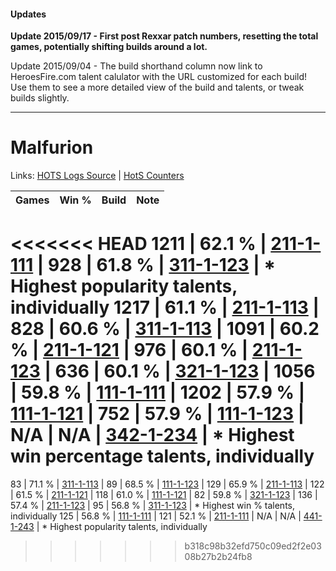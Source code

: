 #### Updates
**Update 2015/09/17 - First post Rexxar patch numbers, resetting the total games, potentially shifting builds around a lot.**

Update 2015/09/04 - The build shorthand column now link to HeroesFire.com talent calulator with the URL customized for each build!  
Use them to see a more detailed view of the build and talents, or tweak builds slightly.

***

# Malfurion

Links: [HOTS Logs Source](https://www.hotslogs.com/Sitewide/HeroDetails?Hero=Malfurion) | [HotS Counters](http://hotscounters.com/#/hero/Malfurion)

Games  | Win %  | Build     | Note
-----  | -----  | -----     | ----
<<<<<<< HEAD
1211   | 62.1 % | [211-1-111](http://www.heroesfire.com/hots/talent-calculator/malfurion#kCq7) | 
928    | 61.8 % | [311-1-123](http://www.heroesfire.com/hots/talent-calculator/malfurion#o0zJ) | * Highest popularity talents, individually
1217   | 61.1 % | [211-1-113](http://www.heroesfire.com/hots/talent-calculator/malfurion#kCq9) | 
828    | 60.6 % | [311-1-113](http://www.heroesfire.com/hots/talent-calculator/malfurion#o0z9) | 
1091   | 60.2 % | [211-1-121](http://www.heroesfire.com/hots/talent-calculator/malfurion#kCqH) | 
976    | 60.1 % | [211-1-123](http://www.heroesfire.com/hots/talent-calculator/malfurion#kCqJ) | 
636    | 60.1 % | [321-1-123](http://www.heroesfire.com/hots/talent-calculator/malfurion#oPNp) | 
1056   | 59.8 % | [111-1-111](http://www.heroesfire.com/hots/talent-calculator/malfurion#gOh7) | 
1202   | 57.9 % | [111-1-121](http://www.heroesfire.com/hots/talent-calculator/malfurion#gOhH) | 
752    | 57.9 % | [111-1-123](http://www.heroesfire.com/hots/talent-calculator/malfurion#gOhJ) | 
N/A    | N/A    | [342-1-234](http://www.heroesfire.com/hots/talent-calculator/malfurion#pCgo) | * Highest win percentage talents, individually
=======
83     | 71.1 % | [311-1-113](http://www.heroesfire.com/hots/talent-calculator/malfurion#o0z9) | 
89     | 68.5 % | [111-1-123](http://www.heroesfire.com/hots/talent-calculator/malfurion#gOhJ) | 
129    | 65.9 % | [211-1-113](http://www.heroesfire.com/hots/talent-calculator/malfurion#kCq9) | 
122    | 61.5 % | [211-1-121](http://www.heroesfire.com/hots/talent-calculator/malfurion#kCqH) | 
118    | 61.0 % | [111-1-121](http://www.heroesfire.com/hots/talent-calculator/malfurion#gOhH) | 
82     | 59.8 % | [321-1-123](http://www.heroesfire.com/hots/talent-calculator/malfurion#oPNp) | 
136    | 57.4 % | [211-1-123](http://www.heroesfire.com/hots/talent-calculator/malfurion#kCqJ) | 
95     | 56.8 % | [311-1-123](http://www.heroesfire.com/hots/talent-calculator/malfurion#o0zJ) | * Highest win % talents, individually
125    | 56.8 % | [111-1-111](http://www.heroesfire.com/hots/talent-calculator/malfurion#gOh7) | 
121    | 52.1 % | [211-1-111](http://www.heroesfire.com/hots/talent-calculator/malfurion#kCq7) | 
N/A    | N/A    | [441-1-243](http://www.heroesfire.com/hots/talent-calculator/malfurion#s-Nh) | * Highest popularity talents, individually
>>>>>>> b318c98b32efd750c09ed2f2e0308b27b2b24fb8
